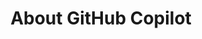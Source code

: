 ---
title: About GitHub Copilot
intro: 'ADD INTRO.'
versions:
  fpt: '*'
  ghec: '*'
topics:
  - Copilot
shortTitle: About GitHub Copilot
---
